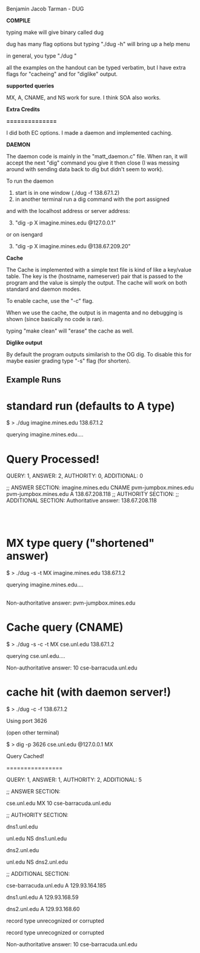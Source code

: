 Benjamin Jacob Tarman - DUG

**COMPILE**

typing make will give binary called dug

dug has many flag options but typing "./dug -h" will bring up a help menu

in general, you type "./dug <FLAGS> <hostname> <nameserver>"

all the examples on the handout can be typed verbatim, but I have extra
flags for "cacheing" and for "diglike" output.


**supported queries**

MX, A, CNAME, and NS work for sure. I think SOA also works.

**Extra Credits**

**==============**

I did both EC options. I made a daemon and implemented caching.

**DAEMON**

The daemon code is mainly in the "matt_daemon.c" file. When ran, it will
accept the next "dig" command you give it then close (I was messing
around with sending data back to dig but didn't seem to work).

To run the daemon
1. start is in one window (./dug -f 138.67.1.2)
2. in another terminal run a dig command with the port assigned

and with the localhost address or server address:

3. "dig -p X imagine.mines.edu @127.0.0.1"

or on isengard

3. "dig -p X imagine.mines.edu @138.67.209.20"


**Cache**

The Cache is implemented with a simple text file is kind of like a key/value
table. The key is the (hostname, nameserver) pair that is passed to the program
and the value is simply the output. The cache will work on both standard
and daemon modes.

To enable cache, use the "-c" flag.

When we use the cache, the output is in magenta and no debugging is shown (since basically no code is ran).

typing "make clean" will "erase" the cache as well.


**Diglike output**

By default the program outputs similarish to the OG dig. To disable this
for maybe easier grading type "-s" flag (for shorten).


<h2> Example Runs </h2>

<h1> standard run (defaults to A type) </h1>

$ > ./dug imagine.mines.edu 138.67.1.2

querying imagine.mines.edu....


Query Processed!
================
QUERY: 1, ANSWER: 2, AUTHORITY: 0, ADDITIONAL: 0


;;  ANSWER SECTION:
imagine.mines.edu	CNAME	pvm-jumpbox.mines.edu
pvm-jumpbox.mines.edu	A	138.67.208.118
;;  AUTHORITY SECTION:
;;  ADDITIONAL SECTION:
Authoritative answer: 138.67.208.118

<br><br>

<h1> MX type query ("shortened" answer) </h1>

$ > ./dug -s -t MX imagine.mines.edu 138.67.1.2

querying imagine.mines.edu....
<br><br>



Non-authoritative answer: pvm-jumpbox.mines.edu


<h1> Cache query (CNAME) </h1>


$ > ./dug -s -c -t MX cse.unl.edu 138.67.1.2

querying cse.unl.edu....




Non-authoritative answer: 10 cse-barracuda.unl.edu


<h1> cache hit (with daemon server!) </h1>

$ > ./dug -c -f 138.67.1.2

Using port 3626

(open other terminal)

$ > dig -p 3626 cse.unl.edu @127.0.0.1 MX

Query Cached!


================

QUERY: 1, ANSWER: 1, AUTHORITY: 2, ADDITIONAL: 5

;;  ANSWER SECTION:

cse.unl.edu	MX	10 cse-barracuda.unl.edu

;;  AUTHORITY SECTION:

dns1.unl.edu

unl.edu	NS	dns1.unl.edu

dns2.unl.edu

unl.edu	NS	dns2.unl.edu

;;  ADDITIONAL SECTION:

cse-barracuda.unl.edu	A	129.93.164.185

dns1.unl.edu	A	129.93.168.59

dns2.unl.edu	A	129.93.168.60

record type unrecognized or corrupted

record type unrecognized or corrupted

Non-authoritative answer: 10 cse-barracuda.unl.edu




